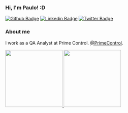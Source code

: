 ### Hi, I'm Paulo! :D

[![Github Badge](https://img.shields.io/badge/-Github-000?style=flat-square&logo=Github&logoColor=white&link=https://github.com/paulohmls)](https://github.com/paulohmls)
[![Linkedin Badge](https://img.shields.io/badge/-LinkedIn-blue?style=flat-square&logo=Linkedin&logoColor=white&link=https://www.linkedin.com/in/paulo-henrique-melo-99258aa4/)](https://www.linkedin.com/in/paulo-henrique-melo-99258aa4/)
[![Twitter Badge](https://img.shields.io/badge/-Twitter-1ca0f1?style=flat-square&labelColor=1ca0f1&logo=twitter&logoColor=white&link=https://twitter.com/paulohmls)](https://twitter.com/paulohmls)

### About me
I work as a QA Analyst at Prime Control. [@PrimeControl](https://www.primecontrol.com.br/).

 <div>
  <a href="https://github.com/paulohmls">
  <img height="180em" src="https://github-readme-stats.vercel.app/api?username=paulohmls&show_icons=true&theme=algolia&include_all_commits=true&count_private=true"/>
  <img height="180em" src="https://github-readme-stats.vercel.app/api/top-langs/?username=paulohmls&layout=compact&langs_count=8&theme=algolia"/>
<div>


<!--
**paulohmls/paulohmls** is a ✨ _special_ ✨ repository because its `README.md` (this file) appears on your GitHub profile.

Here are some ideas to get you started:

- 🔭 I’m currently working on ...
- 🌱 I’m currently learning ...
- 👯 I’m looking to collaborate on ...
- 🤔 I’m looking for help with ...
- 💬 Ask me about ...
- 📫 How to reach me: ...
- 😄 Pronouns: ...
- ⚡ Fun fact: ...
-->
